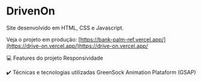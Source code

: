  # DrivenOn
 
Site desenvolvido em HTML, CSS e Javascript.

Veja o projeto em produção: [https://bank-palm-ref.vercel.app/](https://drive-on.vercel.app/)https://drive-on.vercel.app/

💻 Features do projeto
Responsividade

✔️ Técnicas e tecnologias utilizadas
GreenSock Animation Plataform (GSAP)
